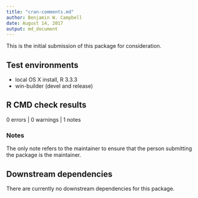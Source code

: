 ```yaml
---
title: "cran-comments.md"
author: Benjamin W. Campbell
date: August 14, 2017
output: md_document
---
```


This is the initial submission of this package for consideration.  

## Test environments
* local OS X install, R 3.3.3
* win-builder (devel and release)


## R CMD check results
0 errors | 0 warnings | 1 notes

### Notes
The only note refers to the maintainer to ensure that the person submitting the package is the maintainer.


## Downstream dependencies
There are currently no downstream dependencies for this package. 
